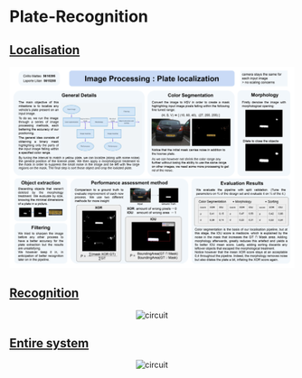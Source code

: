 # Plate-Recognition

## [Localisation](img/pdf/Localisation_poster.pdf)
<div align="center">
  <img src="img/Localisation poster.jpg" alt="circuit" width="800" title="Localisation"/>
</div>

## [Recognition](img/pdf/Recognition_poster.pdf)
<div align="center">
  <img src="img/Recognition poster.jpg" alt="circuit" width="800" title="Recognition"/>
</div>

## [Entire system](img/pdf/Final_poster.pdf)
<div align="center">
  <img src="img/Final poster.jpg" alt="circuit" width="800" title="Final"/>
</div>
